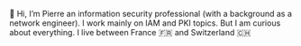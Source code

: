 👋 Hi, I’m Pierre an information security professional (with a background as a network engineer). I work mainly on IAM and PKI topics. But I am curious about everything.
I live between France 🇫🇷 and Switzerland 🇨🇭
